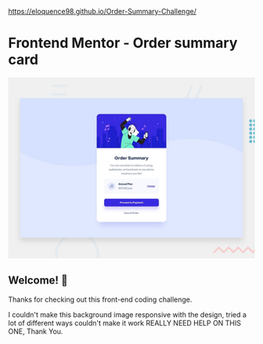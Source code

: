 https://eloquence98.github.io/Order-Summary-Challenge/
# Frontend Mentor - Order summary card

![Design preview for the Order summary card coding challenge](./design/desktop-preview.jpg)

## Welcome! 👋

Thanks for checking out this front-end coding challenge.

I couldn't make this background image responsive with the design, tried a lot of different ways couldn't make it work REALLY NEED HELP ON THIS ONE, Thank You.
